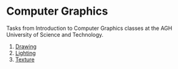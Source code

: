 # Computer Graphics 

Tasks from Introduction to Computer Graphics classes at the AGH University of Science and Technology.

1. [Drawing](../master/lab1)
2. [Lighting](../master/lab2)
3. [Texture](../master/lab3)